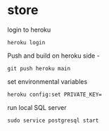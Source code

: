 # store

login to heroku
```shell
heroku login
```

Push and build on heroku side - 
```
git push heroku main
```


set environmental variables
```shell
heroku config:set PRIVATE_KEY=
```

run local SQL server
```shell
sudo service postgresql start
```